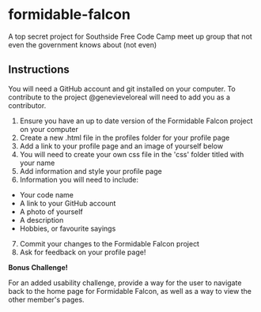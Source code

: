 # formidable-falcon
A top secret project for Southside Free Code Camp meet up group that not even the government knows about (not even)

## Instructions
You will need a GitHub account and git installed on your computer. To contribute to the project @genevieveloreal will need to add you as a contributor.

1. Ensure you have an up to date version of the Formidable Falcon project on your computer
2. Create a new .html file in the profiles folder for your profile page
3. Add a link to your profile page and an image of yourself below
4. You will need to create your own css file in the 'css' folder titled with your name
5. Add information and style your profile page
6. Information you will need to include:
  - Your code name
  - A link to your GitHub account
  - A photo of yourself
  - A description
  - Hobbies, or favourite sayings
7. Commit your changes to the Formidable Falcon project
8. Ask for feedback on your profile page!

**Bonus Challenge!**

For an added usability challenge, provide a way for the user to navigate back to the home page for Formidable Falcon, as well as a way to view the other member's pages.
